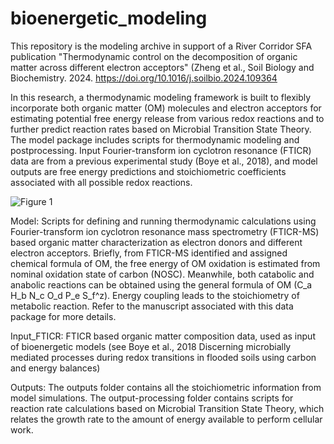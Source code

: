 # bioenergetic_modeling
This repository is the modeling archive in support of a River Corridor SFA publication "Thermodynamic control on the decomposition of organic matter across different electron acceptors" (Zheng et al., Soil Biology and Biochemistry.  2024. https://doi.org/10.1016/j.soilbio.2024.109364

In this research, a thermodynamic modeling framework is built to flexibly incorporate both organic matter (OM) molecules and electron acceptors for estimating potential free energy release from various redox reactions and to further predict reaction rates based on Microbial Transition State Theory. The model package includes scripts for thermodynamic modeling and postprocessing. Input Fourier-transform ion cyclotron resonance (FTICR) data are from a previous experimental study (Boye et al., 2018), and model outputs are free energy predictions and stoichiometric coefficients associated with all possible redox reactions.

![Figure 1](https://github.com/river-corridors-sfa/MM_bioenergetic_modeling/assets/16612176/4b231acc-a19b-408e-ae23-ab496843f780)

Model: Scripts for defining and running thermodynamic calculations using Fourier-transform ion cyclotron resonance mass spectrometry (FTICR-MS) based organic matter characterization as electron donors and different electron acceptors. Briefly, from FTICR-MS identified and assigned chemical formula of OM, the free energy of OM oxidation is estimated from nominal oxidation state of carbon (NOSC). Meanwhile, both catabolic and anabolic reactions can be obtained using the general formula of OM (C_a H_b N_c O_d P_e S_f^z). Energy coupling leads to the stoichiometry of metabolic reaction. Refer to the manuscript associated with this data package for more details.

Input_FTICR: FTICR based organic matter composition data, used as input of bioenergetic models (see Boye et al., 2018 Discerning microbially mediated processes during redox transitions in flooded soils using carbon and energy balances)

Outputs: The outputs folder contains all the stoichiometric information from model simulations. The output-processing folder contains scripts for reaction rate calculations based on Microbial Transition State Theory, which relates the growth rate to the amount of energy available to perform cellular work.
